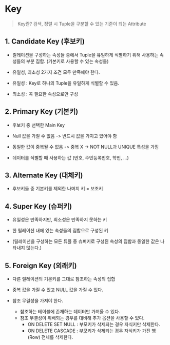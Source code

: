 # Key

> Key란?
> 검색, 정렬 시 Tuple을 구분할 수 있는 기준이 되는 Attribute


## 1. Candidate Key (후보키)
- 릴레이션을 구성하는 속성들 중에서 Tuple을 유일하게 식별하기 위해 사용하는 속성들의 부분 집합. (기본키로 사용할 수 있는 속성들)

- 유일성, 최소성 2가지 조건 모두 만족해야 한다.

- 유일성 : Key로 하나의 Tuple을 유일하게 식별할 수 있음.
- 최소성 : 꼭 필요한 속성으로만 구성

## 2. Primary Key (기본키)
- 후보키 중 선택한 Main Key

- Null 값을 가질 수 없음      -> 반드시 값을 가지고 있어야 함
- 동일한 값이 중복될 수 없음  -> 중복 X
-> NOT NULL과 UNIQUE 특성을 가짐

- 데이터를 식별할 때 사용하는 값 (번호, 주민등록번호, 학번, ...)

## 3. Alternate Key (대체키)
- 후보키들 중 기본키를 제외한 나머지 키 = 보조키

## 4. Super Key (슈퍼키)
- 유일성은 만족하지만, 최소성은 만족하지 못하는 키

- 한 릴레이션 내에 있는 속성들의 집합으로 구성된 키
- (릴레이션을 구성하는 모든 튜플 중 슈퍼키로 구성된 속성의 집합과 동일한 값은 나타내지 않는다.)

## 5. Foreign Key (외래키)
- 다른 릴레이션의 기본키를 그대로 참조하는 속성의 집합

- 중복 값을 가질 수 있고 NULL 값을 가질 수 있다.

- 참조 무결성을 가져야 한다.
    - 참조하는 테이블에 존재하는 데이터만 가져올 수 있다.
    - 참조 무결성이 위배되는 경우를 대비해 추가 옵션을 사용할 수 있다.
        - ON DELETE SET NULL : 부모키가 삭제되는 경우 자식키만 삭제한다.
        - ON DELETE CASCADE  : 부모키가 삭제되는 경우 자식키가 가진 행(Row) 전체를 삭제한다.